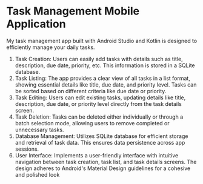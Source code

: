 # Task Management Mobile Application
My task management app built with Android Studio and Kotlin is designed to efficiently manage your daily tasks.
1. Task Creation: Users can easily add tasks with details such as title, description, due date, priority, etc. This 
information is stored in a SQLite database.
2. Task Listing: The app provides a clear view of all tasks in a list format, showing essential details like title, due 
date, and priority level. Tasks can be sorted based on different criteria like due date or priority.
3. Task Editing: Users can edit existing tasks, updating details like title, description, due date, or priority level 
directly from the task details screen.
4. Task Deletion: Tasks can be deleted either individually or through a batch selection mode, allowing users to 
remove completed or unnecessary tasks.
5. Database Management: Utilizes SQLite database for efficient storage and retrieval of task data. This ensures 
data persistence across app sessions.
6. User Interface: Implements a user-friendly interface with intuitive navigation between task creation, task list, 
and task details screens. The design adheres to Android's Material Design guidelines for a cohesive and 
polished look

